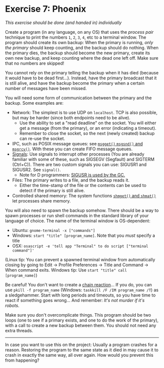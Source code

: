 Exercise 7: Phoenix
===================

*This exercise should be done (and handed in) individually*

Create a program (in any language, on any OS) that uses the *process pair* technique to print the numbers `1`, `2`, `3`, `4`, etc to a terminal window. The program should create its own backup: When the primary is running, *only the primary* should keep counting, and the backup should do nothing. When the primary dies, the backup should become the new primary, create its own new backup, and keep counting where the dead one left off. Make sure that no numbers are skipped!

You cannot rely on the primary telling the backup when it has died (because it would have to be dead first...). Instead, have the primary broadcast that it is still alive, and have the backup become the primary when a certain number of messages have been missed.

You will need some form of communication between the primary and the backup. Some examples are:
 - Network: The simplest is to use UDP on `localhost`. TCP is also possible, but may be harder (since both endpoints need to be alive).
   - Use the ability to set a "read deadline" on the socket. You will either get a message (from the primary), or an error (indicating a timeout).
   - Remember to close the socket, so the next (newly created) backup can re-use the socket.
 - IPC, such as POSIX message queues: see [`msgget()` `msgsnd()` and `msgrcv()`](http://pubs.opengroup.org/onlinepubs/7990989775/xsh/sysmsg.h.html). With these you can create FIFO message queues.
 - [Signals](http://pubs.opengroup.org/onlinepubs/7990989775/xsh/signal.h.html): Use signals to interrupt other processes (You are already familiar with some of these, such as SIGSEGV (Segfault) and SIGTERM (Ctrl+C)). There are two custom signals you can use: SIGUSR1 and SIGUSR2. See `signal()`.
   - Note for D programmers: [SIGUSR is used by the GC.](http://dlang.org/phobos/core_memory.html)
 - Files: The primary writes to a file, and the backup reads it.
   - Either the time-stamp of the file or the contents can be used to detect if the primary is still alive.
 - Controlled shared memory: The system functions [`shmget()` and `shmat()`](http://pubs.opengroup.org/onlinepubs/7990989775/xsh/sysshm.h.html) let processes share memory.

You will also need to spawn the backup somehow. There should be a way to spawn processes or run shell commands in the standard library of your language of choice. The name of the terminal window is OS-dependent:
 - Ubuntu: `gnome-terminal -x ["commands"]`
 - Windows: `start "title" [program_name]`. Note that you _must_ specify a title
 - OSX: `osascript -e 'tell app "Terminal" to do script ["terminal command"]'`
 
(Linux tip: You can prevent a spawned terminal window from automatically closing by going to Edit -> Profile Preferences -> Title and Command -> When command exits. Windows tip: Use `start "title" call [program_name]`)

Be careful! You don't want to create a [chain reaction](http://en.wikipedia.org/wiki/Fork_bomb)... If you do, you can use `pkill -f program_name` (Windows: `taskkill /F /IM program_name /T`) as a sledgehammer. Start with long periods and timeouts, so you have time to react if something goes wrong... And remember: *It's not murder if it's robots*.

Make sure you don't overcomplicate things. This program should be two loops (one to see if a primary exists, and one to do the work of the primary), with a call to create a new backup between them. You should not need any extra threads.

---

In case you want to use this on the project: Usually a program crashes for a reason. Restoring the program to the same state as it died in may cause it to crash in exactly the same way, all over again. How would you prevent this from happening?
